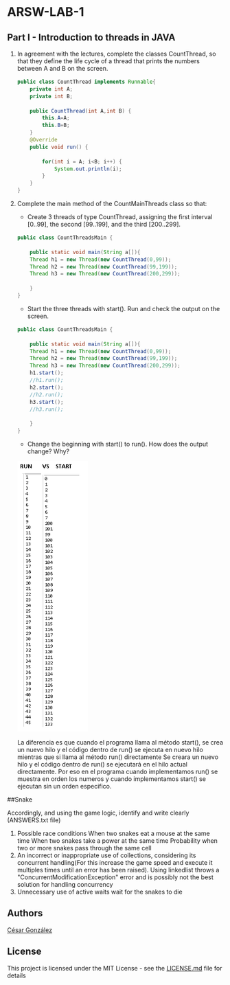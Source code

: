 # ARSW-LAB-1

## Part I - Introduction to threads in JAVA

1. In agreement with the lectures, complete the classes CountThread, so that they define the life cycle of a thread that prints the numbers between A and B on the screen.
	```java
	public class CountThread implements Runnable{
		private int A;
		private int B;

		public CountThread(int A,int B) {
			this.A=A;
			this.B=B;
		}
		@Override
		public void run() {

			for(int i = A; i<B; i++) {
				System.out.println(i);
			}
		}
	}
	```
2. Complete the main method of the CountMainThreads class so that: 
	- Create 3 threads of type CountThread, assigning the first interval [0..99], the second [99..199], and the third [200..299]. 
	```java
	public class CountThreadsMain {
    
	    public static void main(String a[]){
		Thread h1 = new Thread(new CountThread(0,99));
		Thread h2 = new Thread(new CountThread(99,199));
		Thread h3 = new Thread(new CountThread(200,299));

	    } 
	}
	```
	- Start the three threads with start(). Run and check the output on the screen. 
	```java
	public class CountThreadsMain {
    
	    public static void main(String a[]){
		Thread h1 = new Thread(new CountThread(0,99));
		Thread h2 = new Thread(new CountThread(99,199));
		Thread h3 = new Thread(new CountThread(200,299));
		h1.start();
		//h1.run();
		h2.start();
		//h2.run();
		h3.start();
		//h3.run();

	    } 
	}
	```
	- Change the beginning with start() to run(). How does the output change? Why?
	
	![image](https://github.com/csarssj/ARSW-LAB-1/blob/master/resources/IMG1.png)
	
	La diferencia es que cuando el programa llama al método start(), se crea un nuevo hilo y 
	el código dentro de run() se ejecuta en nuevo hilo mientras que si llama al método run() directamente
	Se creara un  nuevo hilo y el código dentro de run() se ejecutará en el hilo actual directamente.
	Por eso en el programa cuando implementamos run() se muestra en orden los numeros y cuando implementamos start()
	se ejecutan sin un orden especifico.

##Snake

Accordingly, and using the game logic, identify and write clearly (ANSWERS.txt file)
1. Possible race conditions
	When two snakes eat a mouse at the same time
	When two snakes take a power  at the same time
	Probability when two or more snakes pass through the same cell
2. An incorrect or inappropriate use of collections, considering its concurrent handling(For this increase the game speed and execute it multiples times until an error has been raised).
	Using linkedlist throws a "ConcurrentModificationException" error and is possibly not the best solution for handling concurrency
3. Unnecessary use of active waits
	wait for the snakes to die


## Authors

[César González](https://github.com/csarssj) 

## License

This project is licensed under the MIT License - see the [LICENSE.md](https://github.com/csarssj/ARSW-LAB-1/blob/master/LICENSE) file for details
